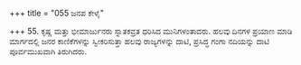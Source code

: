 +++
title = "055 ಜನಪ ಕೇಳೈ"

+++
55. ಕೃಷ್ಣ ಮತ್ತು ಭೀಮಾರ್ಜುನರು ಸ್ನಾತಕವ್ರತ ಧರಿಸಿದ ಮುನಿಗಳಂತಾದರು. ಹಲವು ದಿನಗಳ ಪ್ರಯಾಣ ಮಾಡಿ ಮಾರ್ಗದಲ್ಲಿ ಜನರ ಕಾಣಿಕೆಗಳನ್ನು ಸ್ವೀಕರಿಸುತ್ತಾ ಹಲವು ರಾಜ್ಯಗಳನ್ನು ದಾಟಿ, ಪ್ರಸಿದ್ಧ ಗಂಗಾ ನದಿಯನ್ನು ದಾಟಿ ಪೂರ್ವಮುಖವಾಗಿ ತಿರುಗಿದರು.